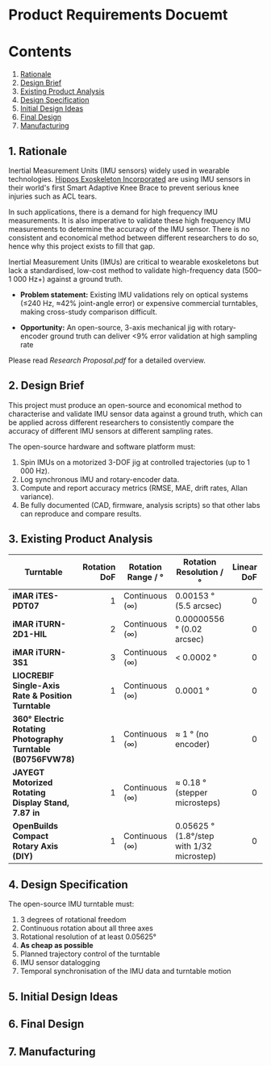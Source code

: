 Product Requirements Docuemt
=============================

Contents
=========

1. [Rationale](#1-rationale)
2. [Design Brief](#2-design-brief)
3. [Existing Product Analysis](#3-existing-product-analysis) 
4. [Design Specification ](#4-design-specification)
5. [Initial Design Ideas](#5-initial-design-ideas)
6. [Final Design](#6-final-design)
7. [Manufacturing](#7-manufacturing)

## 1. Rationale 
Inertial Measurement Units (IMU sensors) widely used in wearable technologies. [Hippos Exoskeleton Incorporated](https://www.hippos.life/) are using IMU sensors in their world's first Smart Adaptive Knee Brace to prevent serious knee injuries such as ACL tears. 

In such applications, there is a demand for high frequency IMU measurements. It is also imperative to validate these high frequency IMU measurements to determine the accuracy of the IMU sensor. There is no consistent and economical method between different researchers to do so, hence why this project exists to fill that gap. 

Inertial Measurement Units (IMUs) are critical to wearable exoskeletons but lack a standardised, low-cost method to validate high-frequency data (500–1 000 Hz+) against a ground truth.

- **Problem statement:** Existing IMU validations rely on optical systems (≤240 Hz, ≈42% joint-angle error) or expensive commercial turntables, making cross-study comparison difficult.

- **Opportunity:** An open-source, 3-axis mechanical jig with rotary-encoder ground truth can deliver <9% error validation at high sampling rate

Please read *Research Proposal.pdf* for a detailed overview. 

## 2. Design Brief 
This project must produce an open-source and economical method to characterise and validate IMU sensor data against a ground truth, which can be applied across different researchers to consistently compare the accuracy of different IMU sensors at different sampling rates. 

The open-source hardware and software platform must:
1. Spin IMUs on a motorized 3-DOF jig at controlled trajectories (up to 1 000 Hz).
2. Log synchronous IMU and rotary-encoder data.
3. Compute and report accuracy metrics (RMSE, MAE, drift rates, Allan variance).
4. Be fully documented (CAD, firmware, analysis scripts) so that other labs can reproduce and compare results.

## 3. Existing Product Analysis
| Turntable                                                       | Rotation DoF | Rotation Range / °        | Rotation Resolution / °                         | Linear DoF | Linear range | Linear Resolution | Cost / £           | Open-Source | Source Link                                                                                                                                                    |
|-----------------------------------------------------------------|-------------:|---------------------------|-------------------------------------------------|-----------:|--------------|-------------------|--------------------|-------------|----------------------------------------------------------------------------------------------------------------------------------------------------------------|
| **iMAR iTES-PDT07**                                             | 1            | Continuous (∞)            | 0.00153 ° (5.5 arcsec)                           | 0          | N/A          | N/A               | On request         | No          | https://imar-navigation.de/en/product/ites-pdt07                                                                                                               |
| **iMAR iTURN-2D1-HIL**                                          | 2            | Continuous (∞)            | 0.00000556 ° (0.02 arcsec)                       | 0          | N/A          | N/A               | On request         | No          | https://imar-navigation.de/en/product/iturn-2                                                                                                                  |
| **iMAR iTURN-3S1**                                              | 3            | Continuous (∞)            | < 0.0002 °                                      | 0          | N/A          | N/A               | On request         | No          | https://imar-navigation.de/en/product/iturn-3s1                                                                                                                |
| **LIOCREBIF Single-Axis Rate & Position Turntable**             | 1            | Continuous (∞)            | 0.0001 °                                        | 0          | N/A          | N/A               | On request         | No          | https://www.liocrebif.com/single-axis-rate-and-position-turntable                                                                                              |
| **360° Electric Rotating Photography Turntable (B0756FVW78)**   | 1            | Continuous (∞)            | ≈ 1 ° (no encoder)                                 | 0          | N/A          | N/A               | £21                | No          | https://www.amazon.co.uk/dp/B0756FVW78                                                                                                                          |
| **JAYEGT Motorized Rotating Display Stand, 7.87 in**            | 1            | Continuous (∞)            | ≈ 0.18 ° (stepper microsteps)                     | 0          | N/A          | N/A               | £22                | No          | https://www.amazon.co.uk/dp/B07XYZ1234 (approx.)                                                                                                               |
| **OpenBuilds Compact Rotary Axis (DIY)**                        | 1            | Continuous (∞)            | 0.05625 ° (1.8°/step with 1/32 microstep)         | 0          | N/A          | N/A               | £160 (~\$200*)     | Yes         | https://openbuilds.com/builds/compact-rotary-axis-laser-engraver.10204/                                                                                         |


## 4. Design Specification  
The open-source IMU turntable must: 
1. 3 degrees of rotational freedom 
2. Continuous rotation about all three axes 
3. Rotational resolution of at least 0.05625°
4. **As cheap as possible** 
5. Planned trajectory control of the turntable 
6. IMU sensor datalogging 
7. Temporal synchronisation of the IMU data and turntable motion 

## 5. Initial Design Ideas 

## 6. Final Design 

## 7. Manufacturing 
